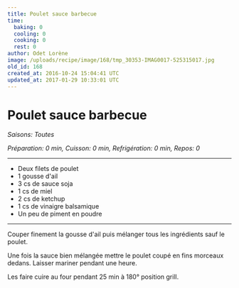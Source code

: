 ```yaml
---
title: Poulet sauce barbecue
time:
  baking: 0
  cooling: 0
  cooking: 0
  rest: 0
author: Odet Lorène
image: /uploads/recipe/image/168/tmp_30353-IMAG0017-525315017.jpg
old_id: 168
created_at: 2016-10-24 15:04:41 UTC
updated_at: 2017-01-29 10:33:01 UTC
---
```


# Poulet sauce barbecue



*Saisons: Toutes*

*Préparation: 0 min, Cuisson: 0 min, Refrigération: 0 min, Repos: 0*

---

- Deux filets de poulet
- 1 gousse d'ail
- 3 cs de sauce soja
- 1 cs de miel
- 2 cs de ketchup
- 1 cs de vinaigre balsamique
- Un peu de piment en poudre

---

Couper finement la gousse d'ail puis mélanger tous les ingrédients sauf le poulet.

Une fois la sauce bien mélangée mettre le poulet coupé en fins morceaux dedans. Laisser mariner pendant une heure.

Les faire cuire au four pendant 25 min à 180° position grill.
